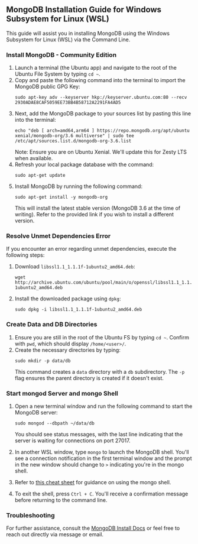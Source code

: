 ## MongoDB Installation Guide for Windows Subsystem for Linux (WSL)

This guide will assist you in installing MongoDB using the Windows Subsystem for Linux (WSL) via the Command Line.

### Install MongoDB - Community Edition

1. Launch a terminal (the Ubuntu app) and navigate to the root of the Ubuntu File System by typing `cd ~`.
2. Copy and paste the following command into the terminal to import the MongoDB public GPG Key:
   ```
   sudo apt-key adv --keyserver hkp://keyserver.ubuntu.com:80 --recv 2930ADAE8CAF5059EE73BB4B58712A2291FA4AD5
   ```
3. Next, add the MongoDB package to your sources list by pasting this line into the terminal:
   ```
   echo "deb [ arch=amd64,arm64 ] https://repo.mongodb.org/apt/ubuntu xenial/mongodb-org/3.6 multiverse" | sudo tee /etc/apt/sources.list.d/mongodb-org-3.6.list
   ```
   Note: Ensure you are on Ubuntu Xenial. We'll update this for Zesty LTS when available.
4. Refresh your local package database with the command:
   ```
   sudo apt-get update
   ```
5. Install MongoDB by running the following command:
   ```
   sudo apt-get install -y mongodb-org
   ```
   This will install the latest stable version (MongoDB 3.6 at the time of writing). Refer to the provided link if you wish to install a different version.

### Resolve Unmet Dependencies Error

If you encounter an error regarding unmet dependencies, execute the following steps:

1. Download `libssl1.1_1.1.1f-1ubuntu2_amd64.deb`:
   ```
   wget http://archive.ubuntu.com/ubuntu/pool/main/o/openssl/libssl1.1_1.1.1f-1ubuntu2_amd64.deb
   ```

2. Install the downloaded package using `dpkg`:
   ```
   sudo dpkg -i libssl1.1_1.1.1f-1ubuntu2_amd64.deb
   ```

### Create Data and DB Directories

1. Ensure you are still in the root of the Ubuntu FS by typing `cd ~`. Confirm with `pwd`, which should display `/home/<user>/`.
2. Create the necessary directories by typing:
   ```
   sudo mkdir -p data/db
   ```
   This command creates a `data` directory with a `db` subdirectory. The `-p` flag ensures the parent directory is created if it doesn't exist.

### Start mongod Server and mongo Shell

1. Open a new terminal window and run the following command to start the MongoDB server:
   ```
   sudo mongod --dbpath ~/data/db
   ```
   You should see status messages, with the last line indicating that the server is waiting for connections on port 27017.
   
2. In another WSL window, type `mongo` to launch the MongoDB shell.
   You'll see a connection notification in the first terminal window and the prompt in the new window should change to `>` indicating you're in the mongo shell.

3. Refer to [this cheat sheet](https://github.com/michaeltreat/Mongo_quickstart) for guidance on using the mongo shell.
4. To exit the shell, press `Ctrl + C`. You'll receive a confirmation message before returning to the command line.

### Troubleshooting

For further assistance, consult the [MongoDB Install Docs](https://docs.mongodb.com/manual/installation/) or feel free to reach out directly via message or email.
